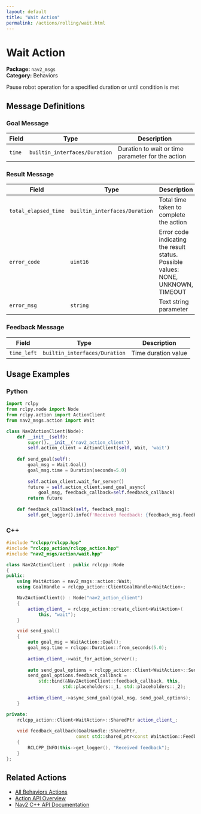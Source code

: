 ```yaml
---
layout: default
title: "Wait Action"
permalink: /actions/rolling/wait.html
---
```


# Wait Action

**Package:** `nav2_msgs`  
**Category:** Behaviors

Pause robot operation for a specified duration or until condition is met

## Message Definitions

### Goal Message

| Field | Type | Description |
|-------|------|-------------|
| `time` | `builtin_interfaces/Duration` | Duration to wait or time parameter for the action |


### Result Message

| Field | Type | Description |
|-------|------|-------------|
| `total_elapsed_time` | `builtin_interfaces/Duration` | Total time taken to complete the action |
| `error_code` | `uint16` | Error code indicating the result status. Possible values: NONE, UNKNOWN, TIMEOUT|
| `error_msg` | `string` | Text string parameter |


### Feedback Message

| Field | Type | Description |
|-------|------|-------------|
| `time_left` | `builtin_interfaces/Duration` | Time duration value |



## Usage Examples

### Python

```python
import rclpy
from rclpy.node import Node
from rclpy.action import ActionClient
from nav2_msgs.action import Wait

class Nav2ActionClient(Node):
    def __init__(self):
        super().__init__('nav2_action_client')
        self.action_client = ActionClient(self, Wait, 'wait')
        
    def send_goal(self):
        goal_msg = Wait.Goal()
        goal_msg.time = Duration(seconds=5.0)
        
        self.action_client.wait_for_server()
        future = self.action_client.send_goal_async(
            goal_msg, feedback_callback=self.feedback_callback)
        return future
        
    def feedback_callback(self, feedback_msg):
        self.get_logger().info(f'Received feedback: {feedback_msg.feedback}')
```

### C++

```cpp
#include "rclcpp/rclcpp.hpp"
#include "rclcpp_action/rclcpp_action.hpp"
#include "nav2_msgs/action/wait.hpp"

class Nav2ActionClient : public rclcpp::Node
{
public:
    using WaitAction = nav2_msgs::action::Wait;
    using GoalHandle = rclcpp_action::ClientGoalHandle<WaitAction>;

    Nav2ActionClient() : Node("nav2_action_client")
    {
        action_client_ = rclcpp_action::create_client<WaitAction>(
            this, "wait");
    }

    void send_goal()
    {
        auto goal_msg = WaitAction::Goal();
        goal_msg.time = rclcpp::Duration::from_seconds(5.0);
        
        action_client_->wait_for_action_server();
        
        auto send_goal_options = rclcpp_action::Client<WaitAction>::SendGoalOptions();
        send_goal_options.feedback_callback = 
            std::bind(&Nav2ActionClient::feedback_callback, this, 
                     std::placeholders::_1, std::placeholders::_2);
        
        action_client_->async_send_goal(goal_msg, send_goal_options);
    }

private:
    rclcpp_action::Client<WaitAction>::SharedPtr action_client_;
    
    void feedback_callback(GoalHandle::SharedPtr, 
                          const std::shared_ptr<const WaitAction::Feedback> feedback)
    {
        RCLCPP_INFO(this->get_logger(), "Received feedback");
    }
};
```

## Related Actions

- [All Behaviors Actions](/rolling/actions/index.html#behaviors)
- [Action API Overview](/rolling/actions/index.html)
- [Nav2 C++ API Documentation](/rolling/html/index.html)
